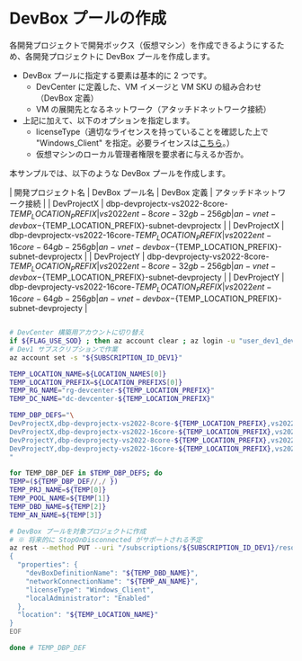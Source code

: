# DevBox プールの作成

各開発プロジェクトで開発ボックス（仮想マシン）を作成できるようにするため、各開発プロジェクトに DevBox プールを作成します。

- DevBox プールに指定する要素は基本的に 2 つです。
  - DevCenter に定義した、VM イメージと VM SKU の組み合わせ（DevBox 定義）
  - VM の展開先となるネットワーク（アタッチドネットワーク接続）
- 上記に加えて、以下のオプションを指定します。
  - licenseType（適切なライセンスを持っていることを確認した上で "Windows_Client" を指定。必要ライセンスは[こちら](https://azure.microsoft.com/ja-jp/pricing/details/dev-box/)。）
  - 仮想マシンのローカル管理者権限を要求者に与えるか否か。

本サンプルでは、以下のような DevBox プールを作成します。

| 開発プロジェクト名 | DevBox プール名 | DevBox 定義 | アタッチドネットワーク接続 |
| DevProjectX | dbp-devprojectx-vs2022-8core-${TEMP_LOCATION_PREFIX} | vs2022ent-8core-32gb-256gb | an-vnet-devbox-${TEMP_LOCATION_PREFIX}-subnet-devprojectx |
| DevProjectX | dbp-devprojectx-vs2022-16core-${TEMP_LOCATION_PREFIX} | vs2022ent-16core-64gb-256gb | an-vnet-devbox-${TEMP_LOCATION_PREFIX}-subnet-devprojectx |
| DevProjectY | dbp-devprojecty-vs2022-8core-${TEMP_LOCATION_PREFIX} | vs2022ent-8core-32gb-256gb | an-vnet-devbox-${TEMP_LOCATION_PREFIX}-subnet-devprojecty |
| DevProjectY | dbp-devprojecty-vs2022-16core-${TEMP_LOCATION_PREFIX} | vs2022ent-16core-64gb-256gb | an-vnet-devbox-${TEMP_LOCATION_PREFIX}-subnet-devprojecty |

```bash

# DevCenter 構築用アカウントに切り替え
if ${FLAG_USE_SOD} ; then az account clear ; az login -u "user_dev1_dev@${PRIMARY_DOMAIN_NAME}" -p "${ADMIN_PASSWORD}" ; fi
# Dev1 サブスクリプションで作業
az account set -s "${SUBSCRIPTION_ID_DEV1}"

TEMP_LOCATION_NAME=${LOCATION_NAMES[0]}
TEMP_LOCATION_PREFIX=${LOCATION_PREFIXS[0]}
TEMP_RG_NAME="rg-devcenter-${TEMP_LOCATION_PREFIX}"
TEMP_DC_NAME="dc-devcenter-${TEMP_LOCATION_PREFIX}"

TEMP_DBP_DEFS="\
DevProjectX,dbp-devprojectx-vs2022-8core-${TEMP_LOCATION_PREFIX},vs2022ent-8core-32gb-256gb,an-vnet-devbox-${TEMP_LOCATION_PREFIX}-subnet-devprojectx \
DevProjectX,dbp-devprojectx-vs2022-16core-${TEMP_LOCATION_PREFIX},vs2022ent-16core-64gb-256gb,an-vnet-devbox-${TEMP_LOCATION_PREFIX}-subnet-devprojectx \
DevProjectY,dbp-devprojecty-vs2022-8core-${TEMP_LOCATION_PREFIX},vs2022ent-8core-32gb-256gb,an-vnet-devbox-${TEMP_LOCATION_PREFIX}-subnet-devprojecty \
DevProjectY,dbp-devprojecty-vs2022-16core-${TEMP_LOCATION_PREFIX},vs2022ent-16core-64gb-256gb,an-vnet-devbox-${TEMP_LOCATION_PREFIX}-subnet-devprojecty \
"

for TEMP_DBP_DEF in $TEMP_DBP_DEFS; do
TEMP=(${TEMP_DBP_DEF//,/ })
TEMP_PRJ_NAME=${TEMP[0]}
TEMP_POOL_NAME=${TEMP[1]}
TEMP_DBD_NAME=${TEMP[2]}
TEMP_AN_NAME=${TEMP[3]}

# DevBox プールを対象プロジェクトに作成
# ※ 将来的に StopOnDisconnected がサポートされる予定
az rest --method PUT --uri "/subscriptions/${SUBSCRIPTION_ID_DEV1}/resourceGroups/${TEMP_RG_NAME}/providers/Microsoft.DevCenter/projects/${TEMP_PRJ_NAME}/pools/${TEMP_POOL_NAME}?api-version=2023-04-01" --body @- <<EOF
{
  "properties": {
    "devBoxDefinitionName": "${TEMP_DBD_NAME}",
    "networkConnectionName": "${TEMP_AN_NAME}",
    "licenseType": "Windows_Client",
    "localAdministrator": "Enabled"
  },
  "location": "${TEMP_LOCATION_NAME}"
}
EOF

done # TEMP_DBP_DEF

```

